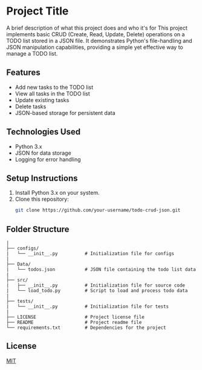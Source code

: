 
# Project Title

A brief description of what this project does and who it's for
This project implements basic CRUD (Create, Read, Update, Delete) operations on a TODO list stored in a JSON file. It demonstrates Python's file-handling and JSON manipulation capabilities, providing a simple yet effective way to manage a TODO list.


## Features

- Add new tasks to the TODO list
- View all tasks in the TODO list
- Update existing tasks
- Delete tasks
- JSON-based storage for persistent data


## Technologies Used
- Python 3.x
- JSON for data storage
- Logging for error handling

## Setup Instructions
1. Install Python 3.x on your system.
2. Clone this repository:
   ```bash
   git clone https://github.com/your-username/todo-crud-json.git
   
## Folder Structure
```CRUDJSON/
|
├── configs/
|   └── __init__.py          # Initialization file for configs
|
├── Data/
|   └── todos.json           # JSON file containing the todo list data
|
├── src/
|   ├── __init__.py          # Initialization file for source code
|   └── load_todo.py         # Script to load and process todo data
|
├── tests/
|   └── __init__.py          # Initialization file for tests
|
├── LICENSE                  # Project license file
├── README                   # Project readme file
└── requirements.txt         # Dependencies for the project
```
## License

[MIT](https://choosealicense.com/licenses/mit/)

